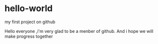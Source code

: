 # hello-world
my first project on github

Hello everyone ,i'm very glad to be a menber of github.
And i hope we will make progress together
